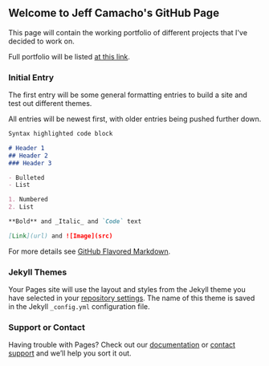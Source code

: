 ## Welcome to Jeff Camacho's GitHub Page

This page will contain the working portfolio of different projects that I've decided to work on.

Full portfolio will be listed [at this link](https://jeff-mos-def.github.io/portfolio/).

### Initial Entry

The first entry will be some general formatting entries to build a site and test out different themes. 

All entries will be newest first, with older entries being pushed further down.

```markdown
Syntax highlighted code block

# Header 1
## Header 2
### Header 3

- Bulleted
- List

1. Numbered
2. List

**Bold** and _Italic_ and `Code` text

[Link](url) and ![Image](src)
```

For more details see [GitHub Flavored Markdown](https://guides.github.com/features/mastering-markdown/).

### Jekyll Themes

Your Pages site will use the layout and styles from the Jekyll theme you have selected in your [repository settings](https://github.com/jeff-mos-def/portfolio/settings). The name of this theme is saved in the Jekyll `_config.yml` configuration file.

### Support or Contact

Having trouble with Pages? Check out our [documentation](https://help.github.com/categories/github-pages-basics/) or [contact support](https://github.com/contact) and we’ll help you sort it out.
